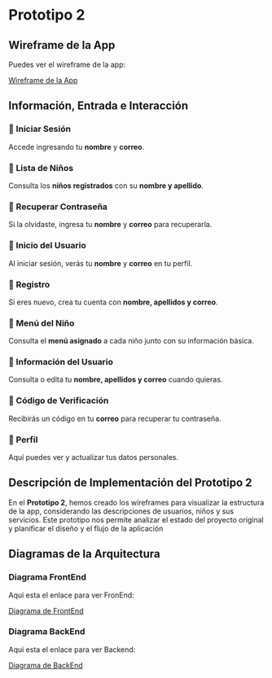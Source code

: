 # Prototipo 2

## Wireframe de la App

Puedes ver el wireframe de la app:

[Wireframe de la App](wireframe.mermaid)


## Información, Entrada e Interacción

### 🔹 Iniciar Sesión  
Accede ingresando tu **nombre** y **correo**.  

### 🔹 Lista de Niños  
Consulta los **niños registrados** con su **nombre y apellido**.  

### 🔹 Recuperar Contraseña  
Si la olvidaste, ingresa tu **nombre** y **correo** para recuperarla.  

### 🔹 Inicio del Usuario  
Al iniciar sesión, verás tu **nombre** y **correo** en tu perfil.  

### 🔹 Registro  
Si eres nuevo, crea tu cuenta con **nombre, apellidos y correo**.  

### 🔹 Menú del Niño  
Consulta el **menú asignado** a cada niño junto con su información básica.  

### 🔹 Información del Usuario  
Consulta o edita tu **nombre, apellidos y correo** cuando quieras.  

### 🔹 Código de Verificación  
Recibirás un código en tu **correo** para recuperar tu contraseña.  

### 🔹 Perfil  
Aquí puedes ver y actualizar tus datos personales.  

## Descripción de Implementación del Prototipo 2

En el **Prototipo 2**, hemos creado los wireframes para visualizar la estructura de la app, considerando las descripciones de usuarios, niños y sus servicios. Este prototipo nos permite analizar el estado del proyecto original y planificar el diseño y el flujo de la aplicación


## Diagramas de la Arquitectura

### Diagrama FrontEnd
Aqui esta el enlace para ver FronEnd:

[Diagrama de FrontEnd](frontend.mermaid)

### Diagrama BackEnd
Aqui esta el enlace para ver Backend:

[Diagrama de BackEnd](backend.mermaid)

